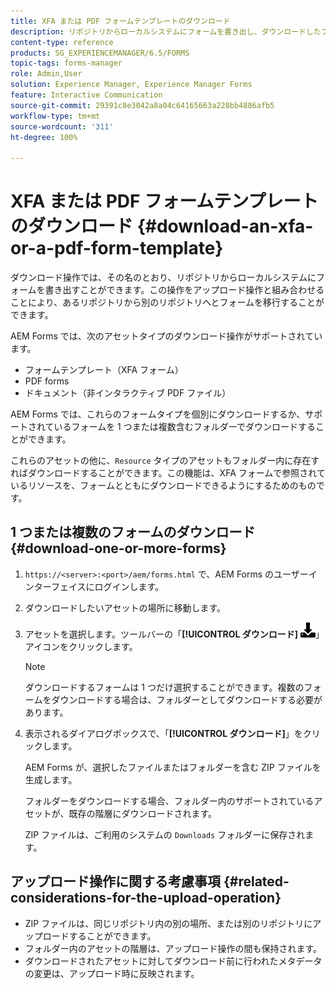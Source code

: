 ```yaml
---
title: XFA または PDF フォームテンプレートのダウンロード
description: リポジトリからローカルシステムにフォームを書き出し、ダウンロードしたフォームを新しいリポジトリに移行することができます。
content-type: reference
products: SG_EXPERIENCEMANAGER/6.5/FORMS
topic-tags: forms-manager
role: Admin,User
solution: Experience Manager, Experience Manager Forms
feature: Interactive Communication
source-git-commit: 29391c8e3042a8a04c64165663a228bb4886afb5
workflow-type: tm+mt
source-wordcount: '311'
ht-degree: 100%

---
```


# XFA または PDF フォームテンプレートのダウンロード {#download-an-xfa-or-a-pdf-form-template}

ダウンロード操作では、その名のとおり、リポジトリからローカルシステムにフォームを書き出すことができます。この操作をアップロード操作と組み合わせることにより、あるリポジトリから別のリポジトリへとフォームを移行することができます。

AEM Forms では、次のアセットタイプのダウンロード操作がサポートされています。

* フォームテンプレート（XFA フォーム）
* PDF forms
* ドキュメント（非インタラクティブ PDF ファイル）

AEM Forms では、これらのフォームタイプを個別にダウンロードするか、サポートされているフォームを 1 つまたは複数含むフォルダーでダウンロードすることができます。

これらのアセットの他に、`Resource` タイプのアセットもフォルダー内に存在すればダウンロードすることができます。この機能は、XFA フォームで参照されているリソースを、フォームとともにダウンロードできるようにするためのものです。

## 1 つまたは複数のフォームのダウンロード {#download-one-or-more-forms}

1. `https://<server>:<port>/aem/forms.html` で、AEM Forms のユーザーインターフェイスにログインします。

1. ダウンロードしたいアセットの場所に移動します。

1. アセットを選択します。ツールバーの「**[!UICONTROL ダウンロード]** ![aem6forms_download](assets/aem6forms_download.png)」アイコンをクリックします。

   >[!NOTE]
   >
   >ダウンロードするフォームは 1 つだけ選択することができます。複数のフォームをダウンロードする場合は、フォルダーとしてダウンロードする必要があります。

1. 表示されるダイアログボックスで、「**[!UICONTROL ダウンロード]**」をクリックします。

   AEM Forms が、選択したファイルまたはフォルダーを含む ZIP ファイルを生成します。

   フォルダーをダウンロードする場合、フォルダー内のサポートされているアセットが、既存の階層にダウンロードされます。

   ZIP ファイルは、ご利用のシステムの `Downloads` フォルダーに保存されます。

## アップロード操作に関する考慮事項 {#related-considerations-for-the-upload-operation}

* ZIP ファイルは、同じリポジトリ内の別の場所、または別のリポジトリにアップロードすることができます。
* フォルダー内のアセットの階層は、アップロード操作の間も保持されます。
* ダウンロードされたアセットに対してダウンロード前に行われたメタデータの変更は、アップロード時に反映されます。
